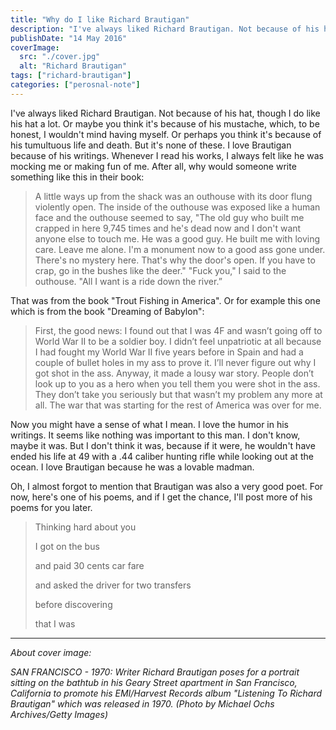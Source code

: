 ```yaml
---
title: "Why do I like Richard Brautigan"
description: "I've always liked Richard Brautigan. Not because of his hat, though I do like his hat a lot."
publishDate: "14 May 2016"
coverImage:
  src: "./cover.jpg"
  alt: "Richard Brautigan"
tags: ["richard-brautigan"]
categories: ["perosnal-note"]
---
```


I've always liked Richard Brautigan. Not because of his hat, though I do like his hat a lot. Or maybe you think it's because of his mustache, which, to be honest, I wouldn't mind having myself. Or perhaps you think it's because of his tumultuous life and death. But it's none of these. I love Brautigan because of his writings. Whenever I read his works, I always felt like he was mocking me or making fun of me. After all, why would someone write something like this in their book:

> A little ways up from the shack was an outhouse with its door flung violently open. The inside of the outhouse was exposed like a human face and the outhouse seemed to say, "The old guy who built me crapped in here 9,745 times and he's dead now and I don't want anyone else to touch me. He was a good guy. He built me with loving care. Leave me alone. I'm a monument now to a good ass gone under. There's no mystery here. That's why the door's open. If you have to crap, go in the bushes like the deer."
"Fuck you," I said to the outhouse. "All I want is a ride down the river.”

That was from the book "Trout Fishing in America". Or for example this one which is from the book "Dreaming of Babylon":

> First, the good news: I found out that I was 4F and wasn’t going off to World War II to be a soldier boy. I didn’t feel unpatriotic at all because I had fought my World War II five years before in Spain and had a couple of bullet holes in my ass to prove it.
I’ll never figure out why I got shot in the ass. Anyway, it made a lousy war story. People don’t look up to you as a hero when you tell them you were shot in the ass. They don’t take you seriously but that wasn’t my problem any more at all. The war that was starting for the rest of America was over for me.

Now you might have a sense of what I mean. I love the humor in his writings. It seems like nothing was important to this man. I don't know, maybe it was. But I don't think it was, because if it were, he wouldn't have ended his life at 49 with a .44 caliber hunting rifle while looking out at the ocean. I love Brautigan because he was a lovable madman.

Oh, I almost forgot to mention that Brautigan was also a very good poet. For now, here's one of his poems, and if I get the chance, I'll post more of his poems for you later.

> Thinking hard about you
>
> I got on the bus
>
> and paid 30 cents car fare
>
> and asked the driver for two transfers
>
> before discovering
>
> that I was

---

_*About cover image:*_

_SAN FRANCISCO - 1970: Writer Richard Brautigan poses for a portrait sitting on the bathtub in his Geary Street apartment in San Francisco, California to promote his EMI/Harvest Records album "Listening To Richard Brautigan" which was released in 1970. (Photo by Michael Ochs Archives/Getty Images)_
